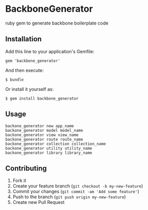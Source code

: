 # BackboneGenerator

 ruby gem to generate backbone boilerplate code

## Installation

Add this line to your application's Gemfile:

    gem 'backbone_generator'

And then execute:

    $ bundle

Or install it yourself as:

    $ gem install backbone_generator

## Usage

`backone_generator new app_name`  
`backone_generator model model_name`  
`backone_generator view view_name`  
`backone_generator route route_name`  
`backone_generator collection collection_name`  
`backone_generator utility utility_name`  
`backone_generator library library_name`

## Contributing

1. Fork it
2. Create your feature branch (`git checkout -b my-new-feature`)
3. Commit your changes (`git commit -am 'Add some feature'`)
4. Push to the branch (`git push origin my-new-feature`)
5. Create new Pull Request
